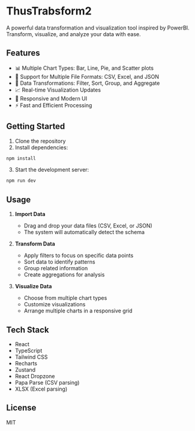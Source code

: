 # ThusTrabsform2

A powerful data transformation and visualization tool inspired by PowerBI. Transform, visualize, and analyze your data with ease.

## Features

- 📊 Multiple Chart Types: Bar, Line, Pie, and Scatter plots
- 📁 Support for Multiple File Formats: CSV, Excel, and JSON
- 🔄 Data Transformations: Filter, Sort, Group, and Aggregate
- 📈 Real-time Visualization Updates
- 🎨 Responsive and Modern UI
- ⚡ Fast and Efficient Processing

## Getting Started

1. Clone the repository
2. Install dependencies:
```bash
npm install
```
3. Start the development server:
```bash
npm run dev
```

## Usage

1. **Import Data**
   - Drag and drop your data files (CSV, Excel, or JSON)
   - The system will automatically detect the schema

2. **Transform Data**
   - Apply filters to focus on specific data points
   - Sort data to identify patterns
   - Group related information
   - Create aggregations for analysis

3. **Visualize Data**
   - Choose from multiple chart types
   - Customize visualizations
   - Arrange multiple charts in a responsive grid

## Tech Stack

- React
- TypeScript
- Tailwind CSS
- Recharts
- Zustand
- React Dropzone
- Papa Parse (CSV parsing)
- XLSX (Excel parsing)

## License

MIT